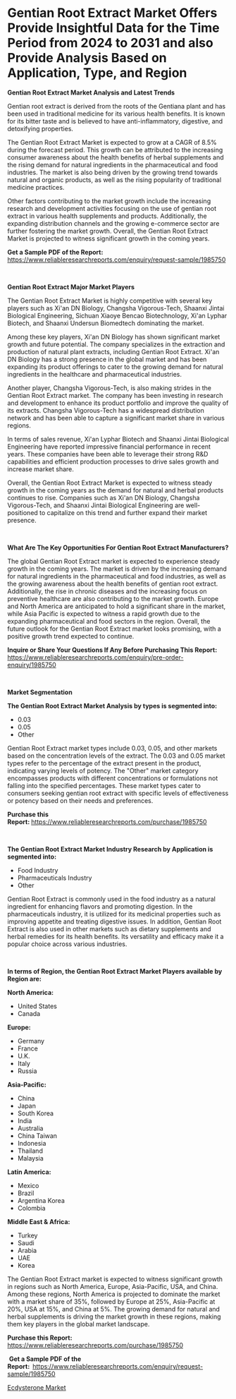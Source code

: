 <p><h1>Gentian Root Extract Market Offers Provide Insightful Data for the Time Period from 2024 to 2031 and also Provide Analysis Based on Application, Type, and Region</h1></p><p><strong>Gentian Root Extract Market Analysis and Latest Trends</strong></p>
<p><p>Gentian root extract is derived from the roots of the Gentiana plant and has been used in traditional medicine for its various health benefits. It is known for its bitter taste and is believed to have anti-inflammatory, digestive, and detoxifying properties.</p><p>The Gentian Root Extract Market is expected to grow at a CAGR of 8.5% during the forecast period. This growth can be attributed to the increasing consumer awareness about the health benefits of herbal supplements and the rising demand for natural ingredients in the pharmaceutical and food industries. The market is also being driven by the growing trend towards natural and organic products, as well as the rising popularity of traditional medicine practices.</p><p>Other factors contributing to the market growth include the increasing research and development activities focusing on the use of gentian root extract in various health supplements and products. Additionally, the expanding distribution channels and the growing e-commerce sector are further fostering the market growth. Overall, the Gentian Root Extract Market is projected to witness significant growth in the coming years.</p></p>
<p><strong>Get a Sample PDF of the Report:&nbsp;</strong> <a href="https://www.reliableresearchreports.com/enquiry/request-sample/1985750">https://www.reliableresearchreports.com/enquiry/request-sample/1985750</a></p>
<p>&nbsp;</p>
<p><strong>Gentian Root Extract Major Market Players</strong></p>
<p><p>The Gentian Root Extract Market is highly competitive with several key players such as Xi'an DN Biology, Changsha Vigorous-Tech, Shaanxi Jintai Biological Engineering, Sichuan Xiaoye Bencao Biotechnology, Xi'an Lyphar Biotech, and Shaanxi Undersun Biomedtech dominating the market.</p><p>Among these key players, Xi'an DN Biology has shown significant market growth and future potential. The company specializes in the extraction and production of natural plant extracts, including Gentian Root Extract. Xi'an DN Biology has a strong presence in the global market and has been expanding its product offerings to cater to the growing demand for natural ingredients in the healthcare and pharmaceutical industries.</p><p>Another player, Changsha Vigorous-Tech, is also making strides in the Gentian Root Extract market. The company has been investing in research and development to enhance its product portfolio and improve the quality of its extracts. Changsha Vigorous-Tech has a widespread distribution network and has been able to capture a significant market share in various regions.</p><p>In terms of sales revenue, Xi'an Lyphar Biotech and Shaanxi Jintai Biological Engineering have reported impressive financial performance in recent years. These companies have been able to leverage their strong R&D capabilities and efficient production processes to drive sales growth and increase market share.</p><p>Overall, the Gentian Root Extract Market is expected to witness steady growth in the coming years as the demand for natural and herbal products continues to rise. Companies such as Xi'an DN Biology, Changsha Vigorous-Tech, and Shaanxi Jintai Biological Engineering are well-positioned to capitalize on this trend and further expand their market presence.</p></p>
<p>&nbsp;</p>
<p><strong>What Are The Key Opportunities For Gentian Root Extract Manufacturers?</strong></p>
<p><p>The global Gentian Root Extract market is expected to experience steady growth in the coming years. The market is driven by the increasing demand for natural ingredients in the pharmaceutical and food industries, as well as the growing awareness about the health benefits of gentian root extract. Additionally, the rise in chronic diseases and the increasing focus on preventive healthcare are also contributing to the market growth. Europe and North America are anticipated to hold a significant share in the market, while Asia Pacific is expected to witness a rapid growth due to the expanding pharmaceutical and food sectors in the region. Overall, the future outlook for the Gentian Root Extract market looks promising, with a positive growth trend expected to continue.</p></p>
<p><strong>Inquire or Share Your Questions If Any Before Purchasing This Report:</strong> <a href="https://www.reliableresearchreports.com/enquiry/pre-order-enquiry/1985750">https://www.reliableresearchreports.com/enquiry/pre-order-enquiry/1985750</a></p>
<p>&nbsp;</p>
<p><strong>Market Segmentation</strong></p>
<p><strong>The Gentian Root Extract Market Analysis by types is segmented into:</strong></p>
<p><ul><li>0.03</li><li>0.05</li><li>Other</li></ul></p>
<p><p>Gentian Root Extract market types include 0.03, 0.05, and other markets based on the concentration levels of the extract. The 0.03 and 0.05 market types refer to the percentage of the extract present in the product, indicating varying levels of potency. The "Other" market category encompasses products with different concentrations or formulations not falling into the specified percentages. These market types cater to consumers seeking gentian root extract with specific levels of effectiveness or potency based on their needs and preferences.</p></p>
<p><strong>Purchase this Report:&nbsp;</strong><a href="https://www.reliableresearchreports.com/purchase/1985750">https://www.reliableresearchreports.com/purchase/1985750</a></p>
<p>&nbsp;</p>
<p><strong>The Gentian Root Extract Market Industry Research by Application is segmented into:</strong></p>
<p><ul><li>Food Industry</li><li>Pharmaceuticals Industry</li><li>Other</li></ul></p>
<p><p>Gentian Root Extract is commonly used in the food industry as a natural ingredient for enhancing flavors and promoting digestion. In the pharmaceuticals industry, it is utilized for its medicinal properties such as improving appetite and treating digestive issues. In addition, Gentian Root Extract is also used in other markets such as dietary supplements and herbal remedies for its health benefits. Its versatility and efficacy make it a popular choice across various industries.</p></p>
<p>&nbsp;</p>
<p><strong>In terms of Region, the Gentian Root Extract Market Players available by Region are:</strong></p>
<p>
    <p> <strong> North America: </strong>
        <ul>
            <li>United States</li>
            <li>Canada</li>
        </ul>
        </p> 
    <p> <strong> Europe: </strong>
        <ul>
            <li>Germany</li>
            <li>France</li>
            <li>U.K.</li>
            <li>Italy</li>
            <li>Russia</li>
        </ul>
        </p> 
    <p> <strong> Asia-Pacific: </strong>
        <ul>
            <li>China</li>
            <li>Japan</li>
            <li>South Korea</li>
            <li>India</li>
            <li>Australia</li>
            <li>China Taiwan</li>
            <li>Indonesia</li>
            <li>Thailand</li>
            <li>Malaysia</li>
        </ul>
        </p> 
    <p> <strong> Latin America: </strong>
        <ul>
            <li>Mexico</li>
            <li>Brazil</li>
            <li>Argentina Korea</li>
            <li>Colombia</li>
        </ul>
        </p> 
    <p> <strong> Middle East & Africa: </strong>
        <ul>
            <li>Turkey</li>
            <li>Saudi</li>
            <li>Arabia</li>
            <li>UAE</li>
            <li>Korea</li>
        </ul>
    </p>
    </p>
<p><p>The Gentian Root Extract market is expected to witness significant growth in regions such as North America, Europe, Asia-Pacific, USA, and China. Among these regions, North America is projected to dominate the market with a market share of 35%, followed by Europe at 25%, Asia-Pacific at 20%, USA at 15%, and China at 5%. The growing demand for natural and herbal supplements is driving the market growth in these regions, making them key players in the global market landscape.</p></p>
<p><strong>Purchase this Report: </strong><a href="https://www.reliableresearchreports.com/purchase/1985750">https://www.reliableresearchreports.com/purchase/1985750</a></p>
<p>&nbsp;<strong>Get a Sample PDF of the Report:&nbsp;&nbsp;</strong><a href="https://www.reliableresearchreports.com/enquiry/request-sample/1985750">https://www.reliableresearchreports.com/enquiry/request-sample/1985750</a></p>
<p><strong></strong></p>
<p><p><a href="https://github.com/JameTravis/Market-Research-Report-List-4/blob/main/ecdysterone-market.md">Ecdysterone Market</a></p></p>
